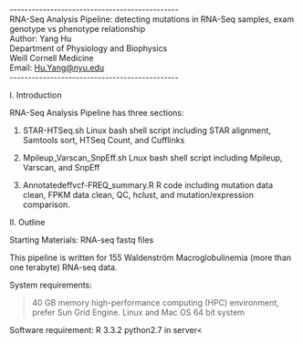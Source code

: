 ----------------------------------------------<br />
RNA-Seq Analysis Pipeline: detecting mutations in RNA-Seq samples, exam genotype vs phenotype relationship<br />
Author: Yang Hu<br />
Department of Physiology and Biophysics<br />
Weill Cornell Medicine<br />
Email: Hu.Yang@nyu.edu<br />
----------------------------------------------<br />

I. Introduction

RNA-Seq Analysis Pipeline has three sections:

1) STAR-HTSeq.sh
Linux bash shell script including STAR alignment, Samtools sort, HTSeq Count, and Cufflinks

2) Mpileup_Varscan_SnpEff.sh
Lnux bash shell script including Mpileup, Varscan, and SnpEff

3) Annotatedeffvcf-FREQ_summary.R
R code including mutation data clean, FPKM data clean, QC, hclust, and mutation/expression comparison.



II. Outline

  Starting Materials:
  RNA-seq fastq files

  This pipeline is written for 155 Waldenström Macroglobulinemia (more than one terabyte) RNA-seq data.

  System requirements:
  >40 GB memory high-performance computing (HPC) environment, prefer Sun Grid Engine.
  Linux and Mac OS 64 bit system

  Software requirement:
  R 3.3.2
  python2.7 in server<
